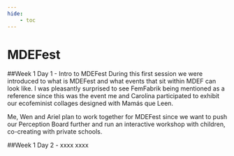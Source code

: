 ```yaml
---
hide:
    - toc
---
```


# MDEFest

##Week 1 Day 1 - Intro to MDEFest
During this first session we were introduced to what is MDEFest and what events that sit within MDEF can look like. I was pleasantly surprised to see FemFabrik being mentioned as a reference since this was the event me and Carolina participated to exhibit our ecofeminist collages designed with Mamás que Leen.

Me, Wen and Ariel plan to work together for MDEFest since we want to push our Perception Board further and run an interactive workshop with children, co-creating with private schools.

##Week 1 Day 2 - xxxx
xxxx
